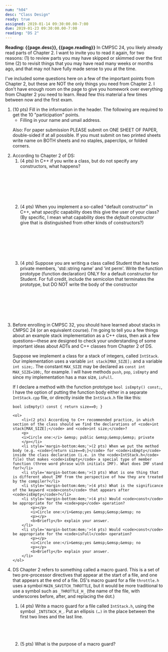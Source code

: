 ```yaml
---
num: "h04"
desc: "Class Design"
ready: true
assigned: 2019-01-14 09:30:00.00-7:00
due: 2019-01-23 09:30:00.00-7:00
reading: "DS 2"
---
```


<b>Reading: {{page.desc}}, {{page.reading}}</b>
In CMPSC 24, you likely already read parts of Chapter 2. I want to invite you to read it again, for two reasons: (1) to review parts you may have skipped or skimmed over the first time (2) to revisit things that you may have read many weeks or months ago, and that may not have fully made sense to you at the time.

I've included some questions here on a few of the important points from Chapter 2, but these are NOT the only things you need from Chapter 2. I don't have enough room on the page to give you homework over everything from Chapter 2 you need to learn. Read few this material a few times between now and the first exam.

<ol start="1">

<li>(10 pts) Fill in the information in the header. The following are required to get the 10 "participation" points.
    <ul>
    <li>Filling in your name and umail address.<br /></li>
    </ul>
    <p>Also: For paper submission PLEASE submit on ONE SHEET OF PAPER, double-sided if at all possible. If you must submit on two printed sheets write name on BOTH sheets and no staples, paperclips, or folded corners.<br />
    </p>
 </li>

 <li> According to Chapter 2 of DS:
 	<ol>
 		<li style='margin-bottom:8em;'>(4 pts) In C++ if you write a class, but do not specify any constructors, what happens?</li>
 		<li style='margin-bottom:8em;'>(4 pts) When you implement a so-called "default constructor" in C++, what <i>specific</i> capability does this give the user of your class? (By specific, I mean what capability does the <i>default constructor</i> give that is distinguished from other kinds of constructors?)</li>
 		<li style='margin-bottom:8em;'>(4 pts) Suppose you are writing a class called Student that has two private members, 'std::string name' and 'int perm'. Write the function prototype (function declaration) ONLY for a default constructor for Student. For full credit, include the semicolon that terminates the prototype, but DO NOT write the body of the constructor</li>
 	</ol>
 </li>

 <div class="pagebreak"></div>

<li> Before enrolling in CMPSC 32, you should have learned about stacks in CMPSC 24 (or an equivalent course). I'm going to tell you a few things about an example stack implementation as a C++ class, then ask a few questions—these are designed to check your understanding of some important ideas about ADTs and C++ classes from Chapter 2 of DS.
<p>
Suppose we implement a class for a stack of integers, called  <code>IntStack</code>. Our implementation uses a variable  <code>int stack[MAX_SIZE];</code>  and a variable <code>int size;</code>. The constant <code>MAX_SIZE</code> may be declared as <code>const int MAX_SIZE=100;</code>, for example. I will have methods <code>push</code>, <code>pop</code>, <code>isEmpty</code> and since my implementation has a max size, <code>isFull</code>.
</p>
If I declare a method with the function prototype <code>bool isEmpty() const;</code>, I have the option of putting the function body either in a separate <code>IntStack.cpp</code> file, or directly inside the <code>IntStack.h</code> file like this:
<p>
<code>bool isEmpty() const { return size==0; }</code>
</p>

	<ol>
		<li>(2 pts) According to C++ recommended practice, in which section of the class should we find the declarations of <code>int stack[MAX_SIZE];</code> and <code>int size;</code>?
		<p>
		<i>Circle one:</i> &emsp; public &emsp;&emsp;&emsp; private
		</p></li>
		<li style='margin-bottom:4em;'>(2 pts) When we put the method body (e.g. <code>{return size==0;}</code> for <code>isEmpty</code> inside the class declaration (i.e. in the <code>IntStack.h</code> file) that makes <code>isEmpty</code> a special type of member function (three word phrase with initials IMF). What does IMF stand for?</li>
		<li style='margin-bottom:4em;'>(3 pts) What is one thing that is different about IMF from the perspective of how they are treated by the compiler?</li>
		<li style='margin-bottom:4em;'>(4 pts) What is the significance of the keyword <code>const</code> that appears after <code>isEmpty</code>?</li>
		<li style='margin-bottom:4em;'>(4 pts) Would <code>const</code> be appropriate for the <code>pop</code> operation?
			<p></p>
			<i>Circle one:</i>&emsp;yes &emsp;&emsp;&emsp; no
			<p></p>
			<b>Briefly</b> explain your answer. 
		</li>
		<li style='margin-bottom:4em;'>(4 pts) Would <code>const</code> be appropriate for the <code>isFull</code> operation?
			<p></p>
			<i>Circle one:</i>&emsp;yes &emsp;&emsp;&emsp; no
			<p></p>
			<b>Briefly</b> explain your answer.
		</li>
	</ol>
</li>

<li> DS Chapter 2 refers to something called a macro guard. This is a set of two pre-processor directives that appear at the start of a file, and one that appears at the end of a file. DS's macro guard for a file <code>throttle.h</code> uses a symbol <code>MAIN_SAVITCH_THROTTLE</code>, but it would be more traditional to use a symbol such as <code>_THROTTLE_H_</code> (the name of the file, with underscores before, after, and replacing the dot.)
	<p></p>
	<ol>
		<li style='margin-bottom:5em;'>(4 pts) Write a macro guard for a file called <code>IntStack.h</code>, using the symbol  <code>_INTSTACK_H_</code>. Put an ellipsis <code>(…)</code> in the place between the first two lines and the last line.
		</li>
		<li style='margin-bottom:4em;'>(5 pts) What is the purpose of a macro guard?
		</li>
	</ol>
</li>






